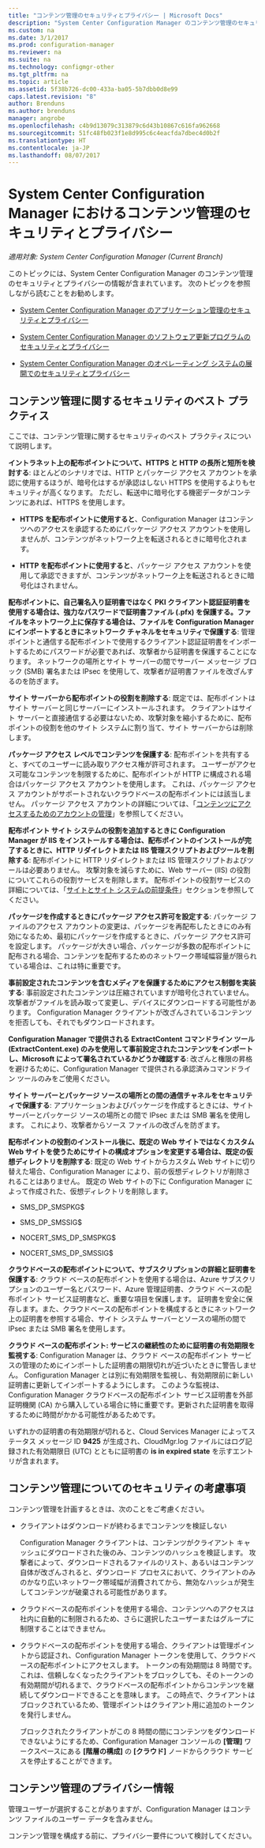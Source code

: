 ```yaml
---
title: "コンテンツ管理のセキュリティとプライバシー | Microsoft Docs"
description: "System Center Configuration Manager のコンテンツ管理のセキュリティとプライバシーを最適化します。"
ms.custom: na
ms.date: 3/1/2017
ms.prod: configuration-manager
ms.reviewer: na
ms.suite: na
ms.technology: configmgr-other
ms.tgt_pltfrm: na
ms.topic: article
ms.assetid: 5f38b726-dc00-433a-ba05-5b7dbb0d8e99
caps.latest.revision: "8"
author: Brenduns
ms.author: brenduns
manager: angrobe
ms.openlocfilehash: c4b9d13079c313879c6d43b10867c616fa962668
ms.sourcegitcommit: 51fc48fb023f1e8d995c6c4eacfda7dbec4d0b2f
ms.translationtype: HT
ms.contentlocale: ja-JP
ms.lasthandoff: 08/07/2017
---
```

# <a name="security-and-privacy-for-content-management-for-system-center-configuration-manager"></a>System Center Configuration Manager におけるコンテンツ管理のセキュリティとプライバシー

*適用対象: System Center Configuration Manager (Current Branch)*

このトピックには、System Center Configuration Manager のコンテンツ管理のセキュリティとプライバシーの情報が含まれています。 次のトピックを参照しながら読むことをお勧めします。  

-   [System Center Configuration Manager のアプリケーション管理のセキュリティとプライバシー](../../../apps/plan-design/security-and-privacy-for-application-management.md)  

-   [System Center Configuration Manager のソフトウェア更新プログラムのセキュリティとプライバシー](/sccm/sum/plan-design/security-and-privacy-for-software-updates)  

-   [System Center Configuration Manager のオペレーティング システムの展開でのセキュリティとプライバシー](../../../osd/plan-design/security-and-privacy-for-operating-system-deployment.md)  

##  <a name="BKMK_Security_ContentManagement"></a> コンテンツ管理に関するセキュリティのベスト プラクティス  
 ここでは、コンテンツ管理に関するセキュリティのベスト プラクティスについて説明します。  

 **イントラネット上の配布ポイントについて、HTTPS と HTTP の長所と短所を検討する**: ほとんどのシナリオでは、HTTP とパッケージ アクセス アカウントを承認に使用するほうが、暗号化はするが承認はしない HTTPS を使用するよりもセキュリティが高くなります。 ただし、転送中に暗号化する機密データがコンテンツにあれば、HTTPS を使用します。  

-   **HTTPS を配布ポイントに使用すると**、Configuration Manager はコンテンツへのアクセスを承認するためにパッケージ アクセス アカウントを使用しませんが、コンテンツがネットワーク上を転送されるときに暗号化されます。  

-   **HTTP を配布ポイントに使用すると**、パッケージ アクセス アカウントを使用して承認できますが、コンテンツがネットワーク上を転送されるときに暗号化はされません。  


**配布ポイントに、自己署名入り証明書ではなく PKI クライアント認証証明書を使用する場合は、強力なパスワードで証明書ファイル (.pfx) を保護する。ファイルをネットワーク上に保存する場合は、ファイルを Configuration Manager にインポートするときにネットワーク チャネルをセキュリティで保護する**: 管理ポイントと通信する配布ポイントで使用するクライアント認証証明書をインポートするためにパスワードが必要であれば、攻撃者から証明書を保護することになります。 ネットワークの場所とサイト サーバーの間でサーバー メッセージ ブロック (SMB) 署名または IPsec を使用して、攻撃者が証明書ファイルを改ざんするのを防ぎます。  

**サイト サーバーから配布ポイントの役割を削除する**: 既定では、配布ポイントはサイト サーバーと同じサーバーにインストールされます。 クライアントはサイト サーバーと直接通信する必要はないため、攻撃対象を縮小するために、配布ポイントの役割を他のサイト システムに割り当て、サイト サーバーからは削除します。  

**パッケージ アクセス レベルでコンテンツを保護する**: 配布ポイントを共有すると、すべてのユーザーに読み取りアクセス権が許可されます。 ユーザーがアクセス可能なコンテンツを制限するために、配布ポイントが HTTP に構成される場合はパッケージ アクセス アカウントを使用します。 これは、パッケージ アクセス アカウントがサポートされないクラウドベースの配布ポイントには該当しません。 パッケージ アクセス アカウントの詳細については、「[コンテンツにアクセスするためのアカウントの管理](../../../core/plan-design/hierarchy/manage-accounts-to-access-content.md)」を参照してください。


**配布ポイント サイト システムの役割を追加するときに Configuration Manager が IIS をインストールする場合は、配布ポイントのインストールが完了するときに、HTTP リダイレクトまたは IIS 管理スクリプトおよびツールを削除する**: 配布ポイントに HTTP リダイレクトまたは IIS 管理スクリプトおよびツールは必要ありません。 攻撃対象を減らすために、Web サーバー (IIS) の役割についてこれらの役割サービスを削除します。  配布ポイントの役割サービスの詳細については、「[サイトとサイト システムの前提条件](/sccm/core/plan-design/configs/site-and-site-system-prerequisites)」セクションを参照してください。  

**パッケージを作成するときにパッケージ アクセス許可を設定する**: パッケージ ファイルのアクセス アカウントの変更は、パッケージを再配布したときにのみ有効になるため、最初にパッケージを作成するときに、パッケージ アクセス許可を設定します。 パッケージが大きい場合、パッケージが多数の配布ポイントに配布される場合、コンテンツを配布するためのネットワーク帯域幅容量が限られている場合は、これは特に重要です。  

**事前設定されたコンテンツを含むメディアを保護するためにアクセス制御を実装する**: 事前設定されたコンテンツは圧縮されていますが暗号化されていません。 攻撃者がファイルを読み取って変更し、デバイスにダウンロードする可能性があります。 Configuration Manager クライアントが改ざんされているコンテンツを拒否しても、それでもダウンロードされます。  

**Configuration Manager で提供される ExtractContent コマンドライン ツール (ExtractContent.exe) のみを使用して事前設定されたコンテンツをインポートし、Microsoft によって署名されているかどうか確認する**: 改ざんと権限の昇格を避けるために、Configuration Manager で提供される承認済みコマンドライン ツールのみをご使用ください。  

**サイト サーバーとパッケージ ソースの場所との間の通信チャネルをセキュリティで保護する**: アプリケーションおよびパッケージを作成するときには、サイト サーバーとパッケージ ソースの場所との間で IPsec または SMB 署名を使用します。 これにより、攻撃者からソース ファイルの改ざんを防ぎます。  

**配布ポイントの役割のインストール後に、既定の Web サイトではなくカスタム Web サイトを使うためにサイトの構成オプションを変更する場合は、既定の仮想ディレクトリを削除する**: 既定の Web サイトからカスタム Web サイトに切り替えた場合、Configuration Manager により、前の仮想ディレクトリが削除されることはありません。 既定の Web サイトの下に Configuration Manager によって作成された、仮想ディレクトリを削除します。  

-   SMS_DP_SMSPKG$  

-   SMS_DP_SMSSIG$  

-   NOCERT_SMS_DP_SMSPKG$  

-   NOCERT_SMS_DP_SMSSIG$  

**クラウドベースの配布ポイントについて、サブスクリプションの詳細と証明書を保護する**: クラウド ベースの配布ポイントを使用する場合は、Azure サブスクリプションのユーザー名とパスワード、Azure 管理証明書、クラウド ベースの配布ポイント サービス証明書など、重要な項目を保護します。 証明書を安全に保存します。また、クラウドベースの配布ポイントを構成するときにネットワーク上の証明書を参照する場合、サイト システム サーバーとソースの場所の間で IPsec または SMB 署名を使用します。  

**クラウド ベースの配布ポイント: サービスの継続性のために証明書の有効期限を監視する**: Configuration Manager は、クラウド ベースの配布ポイント サービスの管理のためにインポートした証明書の期限切れが近づいたときに警告しません。 Configuration Manager とは別に有効期限を監視し、有効期限前に新しい証明書に更新してインポートするようにします。 このような監視は、Configuration Manager クラウドベースの配布ポイント サービス証明書を外部証明機関 (CA) から購入している場合に特に重要です。更新された証明書を取得するために時間がかかる可能性があるためです。  

 いずれかの証明書の有効期限が切れると、Cloud Services Manager によってステータス メッセージ ID **9425** が生成され、CloudMgr.log ファイルにはログ記録された有効期限日 (UTC) とともに証明書の **is in expired state** を示すエントリが含まれます。  

## <a name="security-considerations-for-content-management"></a>コンテンツ管理についてのセキュリティの考慮事項  
コンテンツ管理を計画するときは、次のことをご考慮ください。  

-   クライアントはダウンロードが終わるまでコンテンツを検証しない  

     Configuration Manager クライアントは、コンテンツがクライアント キャッシュにダウロードされた後のみ、コンテンツのハッシュを検証します。 攻撃者によって、ダウンロードされるファイルのリスト、あるいはコンテンツ自体が改ざんされると、ダウンロード プロセスにおいて、クライアントのみのかなり広いネットワーク帯域幅が消費されてから、無効なハッシュが発生してコンテンツが破棄される可能性があります。  

-   クラウドベースの配布ポイントを使用する場合、コンテンツへのアクセスは社内に自動的に制限されるため、さらに選択したユーザーまたはグループに制限することはできません。  

-   クラウドベースの配布ポイントを使用する場合、クライアントは管理ポイントから認証され、Configuration Manager トークンを使用して、クラウドベースの配布ポイントにアクセスします。 トークンの有効期間は 8 時間です。 これは、信頼しなくなったクライアントをブロックしても、そのトークンの有効期間が切れるまで、クラウドベースの配布ポイントからコンテンツを継続してダウンロードできることを意味します。 この時点で、クライアントはブロックされているため、管理ポイントはクライアント用に追加のトークンを発行しません。  

     ブロックされたクライアントがこの 8 時間の間にコンテンツをダウンロードできないようにするため、Configuration Manager コンソールの **[管理]** ワークスペースにある **[階層の構成]** の **[クラウド]** ノードからクラウド サービスを停止することができます。  

##  <a name="BKMK_Privacy_ContentManagement"></a> コンテンツ管理のプライバシー情報  
 管理ユーザーが選択することがありますが、Configuration Manager はコンテンツ ファイルのユーザー データを含みません。  

 コンテンツ管理を構成する前に、プライバシー要件について検討してください。  
